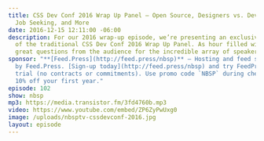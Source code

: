 ```yaml
---
title: CSS Dev Conf 2016 Wrap Up Panel — Open Source, Designers vs. Devs, Hiring,
  Job Seeking, and More
date: 2016-12-15 12:11:00 -06:00
description: For our 2016 wrap-up episode, we’re presenting an exclusive recording
  of the traditional CSS Dev Conf 2016 Wrap Up Panel. As hour filled with lots of
  great questions from the audience for the incredible array of speakers.
sponsor: "**[Feed.Press](http://feed.press/nbsp)** — Hosting and feed support provided
  by Feed.Press. [Sign-up today](http://feed.press/nbsp) and try FeedPress on a 14-day
  trial (no contracts or commitments). Use promo code `NBSP` during checkout to get
  10% off your first year."
episode: 102
show: nbsp
mp3: https://media.transistor.fm/3fd4760b.mp3
video: https://www.youtube.com/embed/ZP6ZyPwUxg0
image: /uploads/nbsptv-cssdevconf-2016.jpg
layout: episode
---
```


